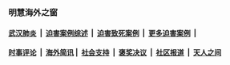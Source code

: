 
### 明慧海外之窗

####  [武汉肺炎](indexes/365.md?t=07041900) &nbsp;|&nbsp;  [迫害案例综述](indexes/328.md?t=07041900) &nbsp;|&nbsp; [迫害致死案例](indexes/277.md?t=07041900)  &nbsp;|&nbsp; [更多迫害案例](indexes/81.md?t=07041900)  &nbsp;|&nbsp; 
####  [时事评论](indexes/19.md?t=07041900) &nbsp;|&nbsp; [海外简讯](indexes/245.md?t=07041900)&nbsp;|&nbsp;  [社会支持](indexes/140.md?t=07041900) &nbsp;|&nbsp; [褒奖决议](indexes/282.md?t=07041900) &nbsp;|&nbsp; [社区报道](indexes/91.md?t=07041900)  &nbsp;|&nbsp; [天人之间](indexes/78.md?t=07041900) 

